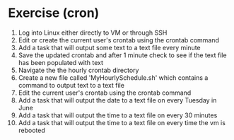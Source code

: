 # Exercise \(cron\)

1. Log into Linux either directly to VM or through SSH
2. Edit or create the current user's crontab using the crontab command
3. Add a task that will output some text to a text file every minute
4. Save the updated crontab and after 1 minute check to see if the text file has been populated with text
5. Navigate the the hourly crontab directory
6. Create a new file called 'MyHourlySchedule.sh' which contains a command to output text to a text file
7. Edit the current user's crontab using the crontab command
8. Add a task that will output the date to a text file on every Tuesday in June
9. Add a task that will output the time to a text file on every 30 minutes
10. Add a task that will output the time to a text file on every time the vm is rebooted



